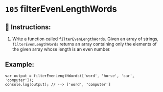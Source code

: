 # `105` filterEvenLengthWords

## 📝 Instructions:

1. Write a function called `filterEvenLengthWords`. Given an array of strings, `filterEvenLengthWords` returns an array containing only the elements of the given array whose length is an even number.

## Example:

```Js
var output = filterEvenLengthWords(['word', 'horse', 'car', 'computer']);
console.log(output); // --> ['word', 'computer']
```

